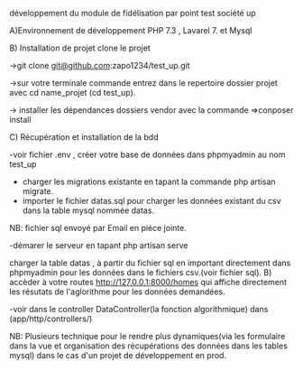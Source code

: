 développement du module de fidélisation par point test société up

A)Environnement de développement PHP 7.3 , Lavarel 7. et Mysql

B) Installation de projet clone le projet

->git clone git@github.com:zapo1234/test_up.git

->sur votre terminale commande entrez dans le repertoire  dossier projet avec cd name_projet (cd test_up).

-> installer les dépendances dossiers vendor avec la commande =>conposer install

C) Récupération et installation de la bdd

-voir fichier .env , créer votre base de données dans phpmyadmin au nom test_up 

- charger les migrations existante en tapant la commande  php artisan migrate.
- importer le fichier datas.sql pour charger les données existant du csv  dans la table mysql nommée datas.

NB: fichier sql envoyé par Email en piéce jointe.

-démarer le serveur en tapant php artisan serve

charger la table datas , à partir du fichier sql en important directement dans phpmyadmin pour les données dans le fichiers csv.(voir fichier sql).
B) accèder à votre routes http://127.0.0.1:8000/homes qui affiche directement les résutats de l'aglorithme pour les données demandées.

-voir dans le controller DataController(la fonction algorithmique) dans (app/http/controllers/)

NB: Plusieurs technique pour le rendre plus dynamiques(via les formulaire dans la vue et organisation des récupérations des données dans les tables mysql) dans le cas d'un projet de développement en prod.
